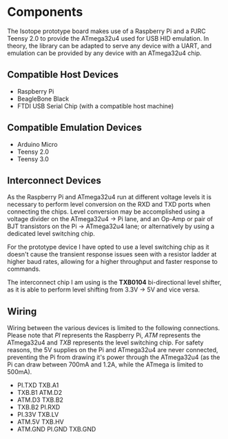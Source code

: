# Components
The Isotope prototype board makes use of a Raspberry Pi and a PJRC Teensy 2.0 to provide the ATmega32u4 used for USB HID emulation. In theory, the library can be adapted to serve any device with a UART, and emulation can be provided by any device with an ATmega32u4 chip.

## Compatible Host Devices
 - Raspberry Pi
 - BeagleBone Black
 - FTDI USB Serial Chip (with a compatible host machine)

## Compatible Emulation Devices
 - Arduino Micro
 - Teensy 2.0
 - Teensy 3.0

## Interconnect Devices
As the Raspberry Pi and ATmega32u4 run at different voltage levels it is necessary to perform level conversion on the RXD and TXD ports when connecting the chips. Level conversion may be accomplished using a voltage divider on the ATmega32u4 -> Pi lane, and an Op-Amp or pair of BJT transistors on the Pi -> ATmega32u4 lane; or alternatively by using a dedicated level switching chip.

For the prototype device I have opted to use a level switching chip as it doesn't cause the transient response issues seen with a resistor ladder at higher baud rates, allowing for a higher throughput and faster response to commands.

The interconnect chip I am using is the **TXB0104** bi-directional level shifter, as it is able to perform level shifting from 3.3V -> 5V and vice versa.

## Wiring
Wiring between the various devices is limited to the following connections. Please note that *PI* represents the Raspberry Pi, *ATM* represents the ATmega32u4 and *TXB* represents the level switching chip. For safety reasons, the 5V supplies on the Pi and ATmega32u4 are never connected, preventing the Pi from drawing it's power through the ATmega32u4 (as the Pi can draw between 700mA and 1.2A, while the ATmega is limited to 500mA).

 - PI.TXD TXB.A1
 - TXB.B1 ATM.D2
 - ATM.D3 TXB.B2
 - TXB.B2 PI.RXD
 - PI.33V TXB.LV
 - ATM.5V TXB.HV
 - ATM.GND PI.GND TXB.GND